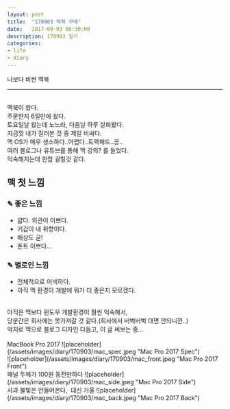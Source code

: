 ```yaml
---
layout: post
title:  "170903 맥북 구매"
date:   2017-09-03 00:30:00
description: 170903 일기
categories:
- life
- diary
---
```


나보다 비싼 맥북

---
<br>
맥북이 왔다.<br>
주문한지 6일만에 왔다.<br>
토요일날 왔는데 노느라, 다음날 하루 살펴봤다.<br>
지금껏 내가 질러본 것 중 제일 비싸다.<br>
맥 OS가 매우 생소하다..어렵다..트랙패드..끙..<br>
여러 블로그나 유튜브를 통해 맥 강의? 를 들었다.<br>
익숙해지는데 한참 걸릴것 같다.<br>

## 맥 첫 느낌
### ✎ 좋은 느낌

- 얇다. 외관이 이쁘다.
- 키감이 내 취향이다.
- 해상도 굳!
- 폰트 이쁘다...

### ✎ 별로인 느낌
- 전체적으로 어색하다.
- 아직 맥 환경이 개발에 뭐가 더 좋은지 모르겠다.

<br>
아직은 맥보다 윈도우 개발환경이 훨씬 익숙해서,<br>
당분간은 회사에는 못가져갈 것 같다.(회사에서 버벅버벅 대면 안되니깐..)<br>
억지로 맥으로 블로그 디자인 다듬고, 이 글 써보는 중...
<br><br>
MacBook Pro 2017
![placeholder](/assets/images/diary/170903/mac_spec.jpeg  "Mac Pro 2017 Spec")
<br>
![placeholder](/assets/images/diary/170903/mac_front.jpeg "Mac Pro 2017 Front")
<br>
패널 두께가 100원 동전만하다
![placeholder](/assets/images/diary/170903/mac_side.jpeg "Mac Pro 2017 Side")
<br> 사과 불빛은 안들어온다,&nbsp; 대신 거울
![placeholder](/assets/images/diary/170903/mac_back.jpeg "Mac Pro 2017 Back")
